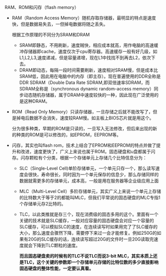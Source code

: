 RAM、ROM和闪存（flash memory）

- RAM（Random Access Memory）随机存取存储器，最明显的特点是速度快，但是数据易失去，一但掉电数据将随之丢失。

  根据工作原理的不同分为SRAM和DRAM

  - SRAM即静态，不用刷新，速度贼快，相应成本就高，用作电脑的高速缓冲存储器即cache，速度仅次于cpu寄存器。高速缓存一般有好几级，如L1,L2,L3,速度递减，但是容量递增，现在L1中找找不到再去L2，依次下去。
  - DRAM即动态，每隔一段时间需要刷新，速度相对SRAM慢，但是成本比SRAM低，因此用在电脑中的内存（即主存）。现在普遍使用的DDR全称是 DDR SDRAM（Double Data Rate SDRAM,即双倍速率SDRAM，而SDRAM全称是（synchronous dynamic random-access memory）同步动态随机存储器，属于DRAM中速度较快的一种，因此现在广泛使用的是这种DRAM。

- ROM（Read Only Memory）只读存储器，一旦存储之后就不能改写了，但是掉电后数据不会消失，速度较RAM慢。如主板上BIOS芯片就是用这个。

  分为很多种类，早期的ROM是只读的，一旦写入无法修改，但后来出现的新的种类的ROM是可以修改的，如EPROM，EEPROM等。

- 闪存，其实也叫flash rom，技术上结合了EPROM和EEPROM的特点并做了提升和改进，速度更快了，广义上来说也属于ROM。固态硬盘和u盘都属于闪存。闪存颗粒有个分类，根据一个存储单元上存储几个比特信息分为：

  - SLC（Single-Level Cell)单阶存储单元，一个单元只存一个，那么读写速度会很快，寿命很长，同时因为一个单元保存的信息少，那么存储同样的数据就需更多的存储单元，成本高，一般是用在服务器等企业级应用上面

  - MLC（Multi-Level Cell）多阶存储单元，其实广义上来说一个单元上存储的比特数大于等于2的都能叫MLC，但我们平常说的固态硬盘的MLC专指1个存储单元存2比特的。

  - TLC，以此类推就是存三个，现在消费级的固态多用的这个。里面有一个关键的技术就是SLC缓存，一般对应容量的固态硬盘会对应一个容量的SLC缓存，可以模拟SLC的速度，在连续读写时如果用完了了SLC缓存的大小，那么速度会骤然下降，需要停下来过一会才能修复。例如250G的如果有20G的SLC缓存的话，连续读写超过20G的文件时一旦20G读取完速度就会下降到TLC颗粒的速度。

    **而且固态硬盘卖的时候有的TLC不说TLC而说3-bit MLC，其实本质上还是TLC，这个关键的参数即一个存储单元存储的比特位数的多少直接影响固态硬盘的整体性能，一定要认真看。**
